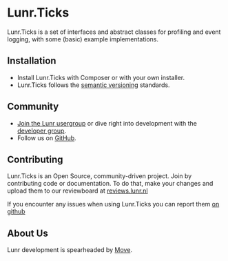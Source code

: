 # Lunr.Ticks

Lunr.Ticks is a set of interfaces and abstract classes for profiling and
event logging, with some (basic) example implementations.

Installation
------------

* Install Lunr.Ticks with Composer or with your own installer.
* Lunr.Ticks follows the [semantic versioning][2] standards.

Community
---------

* [Join the Lunr usergroup][3] or dive right into development with the [developer group][4].
* Follow us on [GitHub][5].

Contributing
------------

Lunr.Ticks is an Open Source, community-driven project. Join by contributing code or documentation.
To do that, make your changes and upload them to our reviewboard at [reviews.lunr.nl][6]

If you encounter any issues when using Lunr.Ticks you can report them [on github][7]

About Us
--------

Lunr development is spearheaded by [Move][1].

  [1]: https://moveagency.com
  [2]: https://semver.org
  [3]: https://groups.google.com/forum/#!forum/lunr-users
  [4]: https://groups.google.com/forum/#!forum/lunr-developers
  [5]: https://github.com/lunr-php/lunr.ticks
  [6]: https://reviews.lunr.nl
  [7]: https://github.com/lunr-php/lunr.ticks/issues
